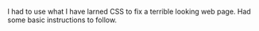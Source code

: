 I had to use what I have larned CSS to fix a terrible looking web page. Had some basic instructions to follow.
